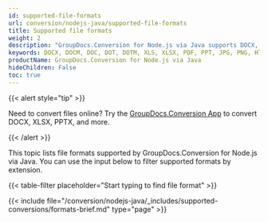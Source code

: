 ```yaml
---
id: supported-file-formats
url: conversion/nodejs-java/supported-file-formats
title: Supported file formats
weight: 2
description: "GroupDocs.Conversion for Node.js via Java supports DOCX, DOCM, DOC, DOT, DOTM, XLS, XLSX, PDF, PPT, JPG, PNG, HTML, EML and many more"
keywords: DOCX, DOCM, DOC, DOT, DOTM, XLS, XLSX, PDF, PPT, JPG, PNG, HTML, EML
productName: GroupDocs.Conversion for Node.js via Java
hideChildren: False
toc: true
---
```


{{< alert style="tip" >}}

Need to convert files online? Try the [GroupDocs.Conversion App](https://products.groupdocs.app/conversion/total) to convert DOCX, XLSX, PPTX, and more.

{{< /alert >}}

This topic lists file formats supported by GroupDocs.Conversion for Node.js via Java. You can use the input below to filter supported formats by extension.

{{< table-filter placeholder="Start typing to find file format" >}}

{{< include file="/conversion/nodejs-java/_includes/supported-conversions/formats-brief.md" type="page" >}}

